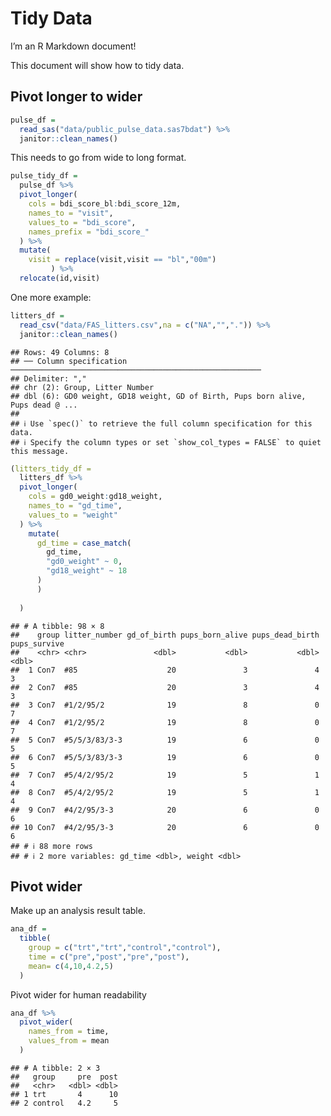 Tidy Data
================

I’m an R Markdown document!

This document will show how to tidy data.

## Pivot longer to wider

``` r
pulse_df =
  read_sas("data/public_pulse_data.sas7bdat") %>% 
  janitor::clean_names()
```

This needs to go from wide to long format.

``` r
pulse_tidy_df =
  pulse_df %>% 
  pivot_longer(
    cols = bdi_score_bl:bdi_score_12m,
    names_to = "visit",
    values_to = "bdi_score",
    names_prefix = "bdi_score_"
  ) %>% 
  mutate(
    visit = replace(visit,visit == "bl","00m")
         ) %>%
  relocate(id,visit) 
```

One more example:

``` r
litters_df =
  read_csv("data/FAS_litters.csv",na = c("NA","",".")) %>% 
  janitor::clean_names()
```

    ## Rows: 49 Columns: 8
    ## ── Column specification ────────────────────────────────────────────────────────
    ## Delimiter: ","
    ## chr (2): Group, Litter Number
    ## dbl (6): GD0 weight, GD18 weight, GD of Birth, Pups born alive, Pups dead @ ...
    ## 
    ## ℹ Use `spec()` to retrieve the full column specification for this data.
    ## ℹ Specify the column types or set `show_col_types = FALSE` to quiet this message.

``` r
(litters_tidy_df =
  litters_df %>% 
  pivot_longer(
    cols = gd0_weight:gd18_weight,
    names_to = "gd_time",
    values_to = "weight"
  ) %>% 
    mutate(
      gd_time = case_match(
        gd_time,
        "gd0_weight" ~ 0,
        "gd18_weight" ~ 18
      )
      )
  
  )
```

    ## # A tibble: 98 × 8
    ##    group litter_number gd_of_birth pups_born_alive pups_dead_birth pups_survive
    ##    <chr> <chr>               <dbl>           <dbl>           <dbl>        <dbl>
    ##  1 Con7  #85                    20               3               4            3
    ##  2 Con7  #85                    20               3               4            3
    ##  3 Con7  #1/2/95/2              19               8               0            7
    ##  4 Con7  #1/2/95/2              19               8               0            7
    ##  5 Con7  #5/5/3/83/3-3          19               6               0            5
    ##  6 Con7  #5/5/3/83/3-3          19               6               0            5
    ##  7 Con7  #5/4/2/95/2            19               5               1            4
    ##  8 Con7  #5/4/2/95/2            19               5               1            4
    ##  9 Con7  #4/2/95/3-3            20               6               0            6
    ## 10 Con7  #4/2/95/3-3            20               6               0            6
    ## # ℹ 88 more rows
    ## # ℹ 2 more variables: gd_time <dbl>, weight <dbl>

## Pivot wider

Make up an analysis result table.

``` r
ana_df = 
  tibble(
    group = c("trt","trt","control","control"),
    time = c("pre","post","pre","post"),
    mean= c(4,10,4.2,5)
  )
```

Pivot wider for human readability

``` r
ana_df %>% 
  pivot_wider(
    names_from = time,
    values_from = mean
  )
```

    ## # A tibble: 2 × 3
    ##   group     pre  post
    ##   <chr>   <dbl> <dbl>
    ## 1 trt       4      10
    ## 2 control   4.2     5

